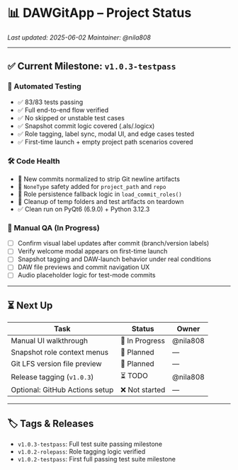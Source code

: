 # 📊 DAWGitApp – Project Status

_Last updated: 2025-06-02_
_Maintainer: @nila808_

---

## ✅ Current Milestone: `v1.0.3-testpass`

### 🧪 Automated Testing
- ✅ 83/83 tests passing
- ✅ Full end-to-end flow verified
- ✅ No skipped or unstable test cases
- ✅ Snapshot commit logic covered (.als/.logicx)
- ✅ Role tagging, label sync, modal UI, and edge cases tested
- ✅ First-time launch + empty project path scenarios covered

### 🛠️ Code Health
- 💠 New commits normalized to strip Git newline artifacts
- 💚 `NoneType` safety added for `project_path` and `repo`
- 📂 Role persistence fallback logic in `load_commit_roles()`
- 🧼 Cleanup of temp folders and test artifacts on teardown
- ✅ Clean run on PyQt6 (6.9.0) + Python 3.12.3

### 📝 Manual QA (In Progress)
- [ ] Confirm visual label updates after commit (branch/version labels)
- [ ] Verify welcome modal appears on first-time launch
- [ ] Snapshot tagging and DAW-launch behavior under real conditions
- [ ] DAW file previews and commit navigation UX
- [ ] Audio placeholder logic for test-mode commits

---

## ⏳ Next Up

| Task                              | Status     | Owner      |
|-----------------------------------|------------|------------|
| Manual UI walkthrough             | 🚧 In Progress | @nila808 |
| Snapshot role context menus       | 🧠 Planned | —          |
| Git LFS version file preview      | 🧠 Planned | —          |
| Release tagging (`v1.0.3`)        | ⏳ TODO    | @nila808   |
| Optional: GitHub Actions setup    | ❌ Not started | —     |

---

## 🏷 Tags & Releases

- `v1.0.3-testpass`: Full test suite passing milestone
- `v1.0.2-rolepass`: Role tagging logic verified
- `v1.0.2-testpass`: First full passing test suite milestone